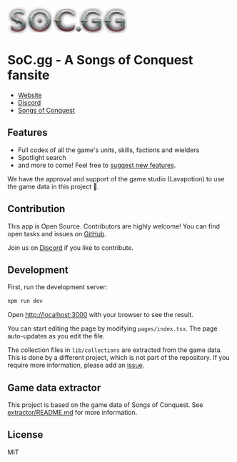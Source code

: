 ![](/public/logo.png)

# SoC.gg - A Songs of Conquest fansite

- [Website](https://soc.gg)
- [Discord](https://discord.com/invite/NTZu8Px)
- [Songs of Conquest](https://www.songsofconquest.com)

## Features

- Full codex of all the game's units, skills, factions and wielders
- Spotlight search
- and more to come! Feel free to [suggest new features](https://github.com/lmachens/soc.gg/issues).

We have the approval and support of the game studio (Lavapotion) to use the game data in this project 🤘.

## Contribution

This app is Open Source. Contributors are highly welcome!
You can find open tasks and issues on [GitHub](https://github.com/lmachens/soc.gg/issues).

Join us on [Discord](https://discord.com/invite/NTZu8Px) if you like to contribute.

## Development

First, run the development server:

```bash
npm run dev
```

Open [http://localhost:3000](http://localhost:3000) with your browser to see the result.

You can start editing the page by modifying `pages/index.tsx`. The page auto-updates as you edit the file.

The collection files in `lib/collections` are extracted from the game data. This is done by a different project, which is not part of the repository.
If you require more information, please add an [issue](https://github.com/lmachens/soc.gg/issues).

## Game data extractor

This project is based on the game data of Songs of Conquest. See [extractor/README.md](extractor/README.md) for more information.

## License

MIT

